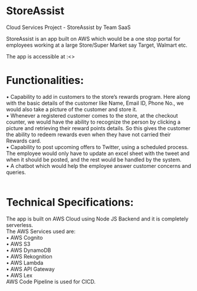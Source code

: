 # StoreAssist
Cloud Services Project - StoreAssist by Team SaaS<br/>

StoreAssist is an app built on AWS which would be a one stop portal for employees working at a large Store/Super Market say Target, Walmart etc.<br/>


The app is accessible at :<<URL>> <br/>

# Functionalities:<br/>
•	Capability to add in customers to the store’s rewards program. Here along with the basic details of the customer like Name, Email ID, Phone No., we would also take a picture of the customer and store it.<br/>
•	Whenever a registered customer comes to the store, at the checkout counter, we would have the ability to recognize the person by clicking a picture and retrieving their reward points details. So this gives the customer the ability to redeem rewards even when they have not carried their Rewards card.<br/>
•	Capability to post upcoming offers to Twitter, using a scheduled process. The employee would only have to update an excel sheet with the tweet and when it should be posted, and the rest would be handled by the system.<br/>
•	A chatbot which would help the employee answer customer concerns and queries.<br/><br/>

# Technical Specifications:<br/>
The app is built on AWS Cloud using Node JS Backend and it is completely serverless.<br/>
The AWS Services used are:<br/>
•	AWS Cognito<br/>
•	AWS S3<br/>
•	AWS DynamoDB<br/>
•	AWS Rekognition<br/>
•	AWS Lambda<br/>
•	AWS API Gateway<br/>
•	AWS Lex<br/>
AWS Code Pipeline is used for CICD.






